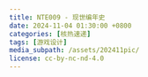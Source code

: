 ```yaml
---
title: NTE009 - 现世编年史
date: 2024-11-04 01:30:00 +0800
categories: [核热速递]
tags: [游戏设计] 
media_subpath: /assets/202411pic/
license: cc-by-nc-nd-4.0
---
```


